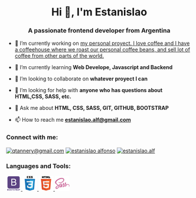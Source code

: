 <h1 align="center">Hi 👋, I'm Estanislao</h1>
<h3 align="center">A passionate frontend developer from Argentina</h3>

- 🔭 I’m currently working on [my personal proyect. I love coffee and I have a coffeehouse where we roast our personal coffee beans, and sell lot of coffee from other parts of the world.](malvoncoffeeroasters.000webhostapp.com)

- 🌱 I’m currently learning **Web Develope, Javascript and Backend**

- 👯 I’m looking to collaborate on **whatever proyect I can**

- 🤝 I’m looking for help with **anyone who has questions about HTML,CSS, SASS, etc.**

- 💬 Ask me about **HTML, CSS, SASS, GIT, GITHUB, BOOTSTRAP**

- 📫 How to reach me **estanislao.alf@gmail.com**

<h3 align="left">Connect with me:</h3>
<p align="left">
<a href="https://twitter.com/qtannery@gmail.com" target="blank"><img align="center" src="https://raw.githubusercontent.com/rahuldkjain/github-profile-readme-generator/master/src/images/icons/Social/twitter.svg" alt="qtannery@gmail.com" height="30" width="40" /></a>
<a href="https://linkedin.com/in/estanislao alfonso" target="blank"><img align="center" src="https://raw.githubusercontent.com/rahuldkjain/github-profile-readme-generator/master/src/images/icons/Social/linked-in-alt.svg" alt="estanislao alfonso" height="30" width="40" /></a>
<a href="https://instagram.com/estanislao.alf" target="blank"><img align="center" src="https://raw.githubusercontent.com/rahuldkjain/github-profile-readme-generator/master/src/images/icons/Social/instagram.svg" alt="estanislao.alf" height="30" width="40" /></a>
</p>

<h3 align="left">Languages and Tools:</h3>
<p align="left"> <a href="https://getbootstrap.com" target="_blank"> <img src="https://raw.githubusercontent.com/devicons/devicon/master/icons/bootstrap/bootstrap-plain-wordmark.svg" alt="bootstrap" width="40" height="40"/> </a> <a href="https://www.w3schools.com/css/" target="_blank"> <img src="https://raw.githubusercontent.com/devicons/devicon/master/icons/css3/css3-original-wordmark.svg" alt="css3" width="40" height="40"/> </a> <a href="https://www.w3.org/html/" target="_blank"> <img src="https://raw.githubusercontent.com/devicons/devicon/master/icons/html5/html5-original-wordmark.svg" alt="html5" width="40" height="40"/> </a> <a href="https://sass-lang.com" target="_blank"> <img src="https://raw.githubusercontent.com/devicons/devicon/master/icons/sass/sass-original.svg" alt="sass" width="40" height="40"/> </a> </p>

